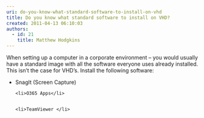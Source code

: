 ```yaml
---
uri: do-you-know-what-standard-software-to-install-on-vhd
title: Do you know what standard software to install on VHD?
created: 2011-04-13 06:10:03
authors:
  - id: 21
    title: Matthew Hodgkins
---
```





<span class='intro'> 
  <p>When setting up a computer in a corporate environment – you would usually have a standard image with all the software everyone uses already installed. This isn’t the case for VHD’s. Install the following software&#58;</p>
<ul>
    <li>​SnagIt (Screen Capture) </li>
    
    <li>O365 Apps</li>
    
    
    <li>TeamViewer </li>
</ul>
 </span>




